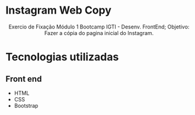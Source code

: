 # Instagram Web Copy
<p align="center">Exercio de Fixação Módulo 1 Bootcamp IGTI - Desenv. FrontEnd; Objetivo: Fazer a cópia do pagina inicial do Instagram.</p>

# Tecnologias utilizadas

## Front end
- HTML 
- CSS
- Bootstrap
